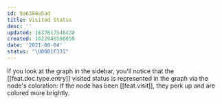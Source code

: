 ```yaml
---
id: 9a6388a5ad
title: Visited Status
desc: ''
updated: 1637617546438
created: 1622846586058
date: '2021-08-04'
status: "\U0001F331"
---
```


If you look at the graph in the sidebar, you'll notice that the [[feat.doc.type.entry]] visited status is represented in the graph via the node's coloration: If the node has been [[feat.visit]], they perk up and are colored more brightly.
